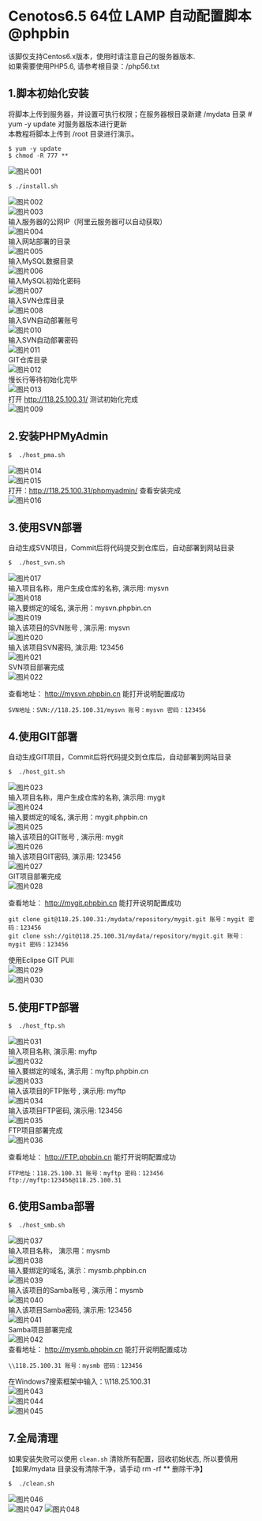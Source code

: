
Cenotos6.5 64位 LAMP 自动配置脚本 @phpbin
====
该脚仅支持Centos6.x版本，使用时请注意自己的服务器版本.  
如果需要使用PHP5.6, 请参考根目录：/php56.txt

1.脚本初始化安装
-------
将脚本上传到服务器，并设置可执行权限；在服务器根目录新建 /mydata 目录 # yum -y update 对服务器版本进行更新  
本教程将脚本上传到 /root 目录进行演示。 
  
`$ yum -y update`  
`$ chmod -R 777 **`
 
![图片001](http://www.phpbin.cn/wp-content/uploads/2018/04/001.jpg "图片001")  
  
`$ ./install.sh`  
  
![图片002](http://www.phpbin.cn/wp-content/uploads/2018/04/002.jpg "图片002")  
![图片003](http://www.phpbin.cn/wp-content/uploads/2018/04/003.jpg "图片003")  
输入服务器的公网IP（阿里云服务器可以自动获取）  
![图片004](http://www.phpbin.cn/wp-content/uploads/2018/04/004.jpg "图片004")  
输入网站部署的目录  
![图片005](http://www.phpbin.cn/wp-content/uploads/2018/04/005.jpg "图片005")  
输入MySQL数据目录  
![图片006](http://www.phpbin.cn/wp-content/uploads/2018/04/006.jpg "图片006")  
输入MySQL初始化密码  
![图片007](http://www.phpbin.cn/wp-content/uploads/2018/04/007.jpg "图片007")  
输入SVN仓库目录  
![图片008](http://www.phpbin.cn/wp-content/uploads/2018/04/008.jpg "图片008")   
输入SVN自动部署账号   
![图片010](http://www.phpbin.cn/wp-content/uploads/2018/04/010.jpg "图片010")  
输入SVN自动部署密码  
![图片011](http://www.phpbin.cn/wp-content/uploads/2018/04/011.jpg "图片011")  
GIT仓库目录  
![图片012](http://www.phpbin.cn/wp-content/uploads/2018/04/012.jpg "图片012")  
慢长行等待初始化完毕  
![图片013](http://www.phpbin.cn/wp-content/uploads/2018/04/013.jpg "图片013")  
打开 http://118.25.100.31/ 测试初始化完成  
![图片009](http://www.phpbin.cn/wp-content/uploads/2018/04/009.jpg "图片009") 
  
2.安装PHPMyAdmin
-------

`$  ./host_pma.sh`   

![图片014](http://www.phpbin.cn/wp-content/uploads/2018/04/014.jpg "图片014")  
![图片015](http://www.phpbin.cn/wp-content/uploads/2018/04/015.jpg "图片015")  
打开：http://118.25.100.31/phpmyadmin/ 查看安装完成  
![图片016](http://www.phpbin.cn/wp-content/uploads/2018/04/016.jpg "图片016")  
  
3.使用SVN部署
-------
自动生成SVN项目，Commit后将代码提交到仓库后，自动部署到网站目录  
  
`$  ./host_svn.sh`
  
![图片017](http://www.phpbin.cn/wp-content/uploads/2018/04/017.jpg "图片017")  
输入项目名称，用户生成仓库的名称, 演示用: mysvn   
![图片018](http://www.phpbin.cn/wp-content/uploads/2018/04/018.jpg "图片018")  
输入要绑定的域名, 演示用：mysvn.phpbin.cn  
![图片019](http://www.phpbin.cn/wp-content/uploads/2018/04/019.jpg "图片019")  
输入该项目的SVN账号 , 演示用: mysvn  
![图片020](http://www.phpbin.cn/wp-content/uploads/2018/04/020.jpg "图片020")  
输入该项目SVN密码, 演示用: 123456  
![图片021](http://www.phpbin.cn/wp-content/uploads/2018/04/021.jpg "图片021")  
SVN项目部署完成  
![图片022](http://www.phpbin.cn/wp-content/uploads/2018/04/022.jpg "图片022")  
  
查看地址： http://mysvn.phpbin.cn 能打开说明配置成功  
  
`SVN地址：SVN://118.25.100.31/mysvn 账号：mysvn 密码：123456`
  
4.使用GIT部署
-------
自动生成GIT项目，Commit后将代码提交到仓库后，自动部署到网站目录  
  
`$  ./host_git.sh`
   
![图片023](http://www.phpbin.cn/wp-content/uploads/2018/04/023.jpg "图片023")  
输入项目名称，用户生成仓库的名称, 演示用: mygit  
![图片024](http://www.phpbin.cn/wp-content/uploads/2018/04/024.jpg "图片024")  
输入要绑定的域名, 演示用：mygit.phpbin.cn  
![图片025](http://www.phpbin.cn/wp-content/uploads/2018/04/025.jpg "图片025")  
输入该项目的GIT账号 , 演示用: mygit  
![图片026](http://www.phpbin.cn/wp-content/uploads/2018/04/026.jpg "图片026")  
输入该项目GIT密码, 演示用: 123456  
![图片027](http://www.phpbin.cn/wp-content/uploads/2018/04/027.jpg "图片027")  
GIT项目部署完成  
![图片028](http://www.phpbin.cn/wp-content/uploads/2018/04/028.jpg "图片028")  
  
查看地址： http://mygit.phpbin.cn 能打开说明配置成功  
  
`git clone git@118.25.100.31:/mydata/repository/mygit.git 账号：mygit 密码：123456`  
`git clone ssh://git@118.25.100.31/mydata/repository/mygit.git 账号：mygit 密码：123456`
  
使用Eclipse GIT PUll  
![图片029](http://www.phpbin.cn/wp-content/uploads/2018/04/029.jpg "图片029")   
![图片030](http://www.phpbin.cn/wp-content/uploads/2018/04/030.jpg "图片030")  
  
5.使用FTP部署
-------

`$  ./host_ftp.sh`  
  
![图片031](http://www.phpbin.cn/wp-content/uploads/2018/04/031.jpg "图片031")  
输入项目名称, 演示用: myftp  
![图片032](http://www.phpbin.cn/wp-content/uploads/2018/04/032.jpg "图片032")  
输入要绑定的域名, 演示用：myftp.phpbin.cn  
![图片033](http://www.phpbin.cn/wp-content/uploads/2018/04/033.jpg "图片033")  
输入该项目的FTP账号 , 演示用: myftp  
![图片034](http://www.phpbin.cn/wp-content/uploads/2018/04/034.jpg "图片034")  
输入该项目FTP密码, 演示用: 123456  
![图片035](http://www.phpbin.cn/wp-content/uploads/2018/04/035.jpg "图片035")  
FTP项目部署完成  
![图片036](http://www.phpbin.cn/wp-content/uploads/2018/04/036.jpg "图片036")  
  
查看地址： http://FTP.phpbin.cn 能打开说明配置成功  
  
`FTP地址：118.25.100.31 账号：myftp 密码：123456`  
`ftp://myftp:123456@118.25.100.31`
  

6.使用Samba部署
-------

`$  ./host_smb.sh`  
  
![图片037](http://www.phpbin.cn/wp-content/uploads/2018/04/037.jpg "图片037")  
输入项目名称， 演示用：mysmb  
![图片038](http://www.phpbin.cn/wp-content/uploads/2018/04/038.jpg "图片038")   
输入要绑定的域名, 演示：mysmb.phpbin.cn    
![图片039](http://www.phpbin.cn/wp-content/uploads/2018/04/039.jpg "图片039")  
输入该项目的Samba账号 , 演示用：mysmb  
![图片040](http://www.phpbin.cn/wp-content/uploads/2018/04/040.jpg "图片040")  
输入该项目Samba密码, 演示用: 123456  
![图片041](http://www.phpbin.cn/wp-content/uploads/2018/04/041.jpg "图片041")  
Samba项目部署完成  
![图片042](http://www.phpbin.cn/wp-content/uploads/2018/04/042.jpg "图片042")  
 查看地址： http://mysmb.phpbin.cn 能打开说明配置成功  
   
`\\118.25.100.31 账号：mysmb 密码：123456`  
  
在Windows7搜索框架中输入：\\\\118.25.100.31  
![图片043](http://www.phpbin.cn/wp-content/uploads/2018/04/043.jpg "图片043")  
![图片044](http://www.phpbin.cn/wp-content/uploads/2018/04/044.jpg "图片044")  
![图片045](http://www.phpbin.cn/wp-content/uploads/2018/04/045.jpg "图片045") 

 
7.全局清理
-------
如果安装失败可以使用 `clean.sh` 清除所有配置，回收初始状态, 所以要慎用  
【如果/mydata 目录没有清除干净，请手动 rm -rf ** 删除干净】    
  
`$  ./clean.sh`    
  
![图片046](http://www.phpbin.cn/wp-content/uploads/2018/04/046.jpg "图片046")  
![图片047](http://www.phpbin.cn/wp-content/uploads/2018/04/047.jpg "图片047") 
![图片048](http://www.phpbin.cn/wp-content/uploads/2018/04/048.jpg "图片048")  
